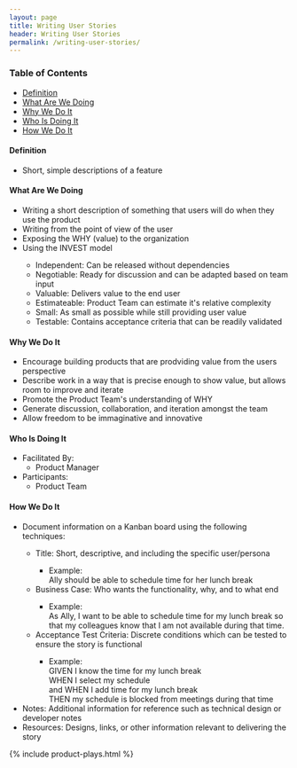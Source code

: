 ```yaml
---
layout: page
title: Writing User Stories
header: Writing User Stories
permalink: /writing-user-stories/
---
```

<div class="row">
    <div class="col-md-3">
        <div class="toc">
            <h3>Table of Contents</h3>
                <ul>
                    <li>
                        <a href="#Definition">
                            Definition
                        </a>
                    </li>
                    <li>
                        <a href="#What">
                            What Are We Doing
                        </a>
                    </li>
                    <li>
                        <a href="#Why">
                            Why We Do It
                        </a>
                    </li>
                    <li>
                        <a href="#Who">
                            Who Is Doing It
                        </a>
                    </li>
                    <li>
                        <a href="#How">
                            How We Do It
                        </a>
                    </li>
                   </ul>
        </div>
    </div>
    <div class="col-md-6">
        <h4 class="Definition" id="Definition">
            Definition
        </h4>
		<ul>
			<li>Short, simple descriptions of a feature</li>
		</ul>
        <h4 class="What" id="What">
            What Are We Doing
        </h4>
	<ul>
        <li>Writing a short description of something that users will do when they use the product</li>
        <li>Writing from the point of view of the user</li>
        <li>Exposing the WHY (value) to the organization</li>
        <li>Using the INVEST model</li>
        <ul>
           <li>Independent: Can be released without dependencies</li>
           <li>Negotiable: Ready for discussion and can be adapted based on team input</li>
           <li>Valuable: Delivers value to the end user</li>
           <li>Estimateable: Product Team can estimate it's relative complexity</li>
           <li>Small: As small as possible while still providing user value</li>
           <li>Testable: Contains acceptance criteria that can be readily validated</li>
        </ul>
	</ul>
        <h4 class="Why" id="Why">
            Why We Do It
        </h4>
            <ul>
                <li>Encourage building products that are prodviding value from the users perspective</li>
                <li>Describe work in a way that is precise enough to show value, but allows room to improve and iterate</li>
                <li>Promote the Product Team's understanding of WHY</li>
                <li>Generate discussion, collaboration, and iteration amongst the team</li>
                <li>Allow freedom to be immaginative and innovative</li>
	        </ul>
        <h4 class="Who" id="Who">
            Who Is Doing It
        </h4>
            <ul>
                <li>Facilitated By:
    	            <ul>
        	            <li>Product Manager</li>
    	            </ul>
                 </li>
                <li>Participants:
    	            <ul>
                      <li>Product Team</li>
                  </ul>    
                </li>
            </ul>
        <h4 class="How" id="How">
            How We Do It
        </h4>
            <ul>
                <li>Document information on a Kanban board using the following techniques:</li>
                <ul>
                   <li>Title: Short, descriptive, and including the specific user/persona</li>
                   <ul><li>Example: <br> Ally should be able to schedule time for her lunch break</li></ul>
                   <li>Business Case: Who wants the functionality, why, and to what end</li>
                   <ul><li>Example: <br> As Ally, I want to be able to schedule time for my lunch break so that my colleagues know that I am not available during that time.</li></ul>
                   <li>Acceptance Test Criteria: Discrete conditions which can be tested to ensure the story is functional</li>
                   <ul><li>Example: <br> GIVEN I know the time for my lunch break <br> WHEN I select my schedule <br> and WHEN I add time for my lunch break <br> THEN my schedule is blocked from meetings during that time</li></ul>
                </ul>
                <li>Notes: Additional information for reference such as technical design or developer notes</li>
                <li>Resources: Designs, links, or other information relevant to delivering the story</li>
    </ul>
    </div>
    <div class="col-md-3">
        {% include product-plays.html %}
    </div>
</div>
